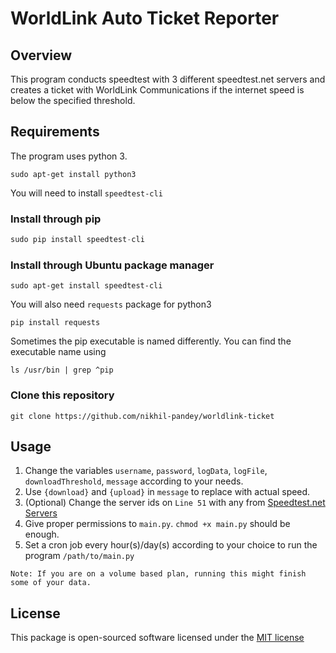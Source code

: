 # WorldLink Auto Ticket Reporter

## Overview
This program conducts speedtest with 3 different speedtest.net servers and creates a ticket with WorldLink Communications if the internet speed is below the specified threshold.

## Requirements
The program uses python 3.
```
sudo apt-get install python3
```

You will need to install `speedtest-cli`
### Install through pip

```python
sudo pip install speedtest-cli
```

### Install through Ubuntu package manager
```
sudo apt-get install speedtest-cli
```

You will also need `requests` package for python3
```
pip install requests
```

Sometimes the pip executable is named differently. You can find the executable name using
```
ls /usr/bin | grep ^pip
```

### Clone this repository
```
git clone https://github.com/nikhil-pandey/worldlink-ticket
```

## Usage
1. Change the variables `username`, `password`, `logData`, `logFile`, `downloadThreshold`, `message` according to your needs.
2. Use `{download}` and `{upload}` in `message` to replace with actual speed.
3. (Optional) Change the server ids on `Line 51` with any from [Speedtest.net Servers](http://www.speedtest.net/speedtest-servers-static.php)
4. Give proper permissions to `main.py`. `chmod +x main.py` should be enough.
5. Set a cron job every hour(s)/day(s) according to your choice to run the program `/path/to/main.py`

`Note: If you are on a volume based plan, running this might finish some of your data.`

## License
This package is open-sourced software licensed under the [MIT license](http://opensource.org/licenses/MIT)